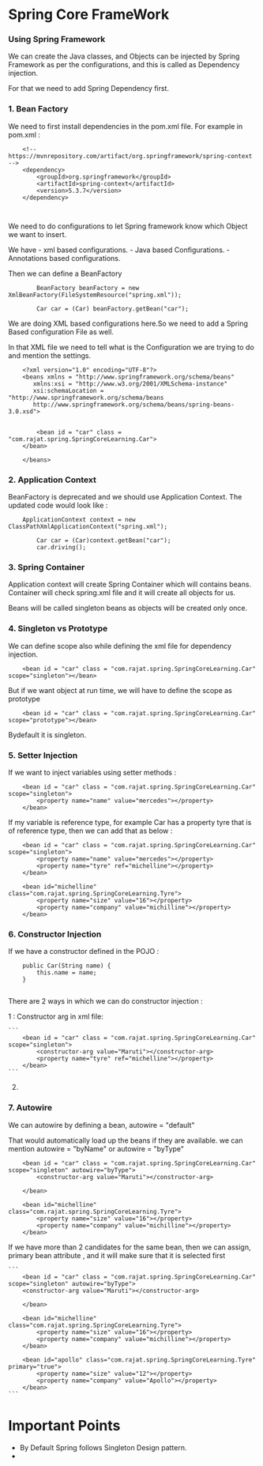 # Spring Core FrameWork

### Using Spring Framework

We can create the Java classes, and Objects can be injected by Spring Framework as per the configurations, and this is called as Dependency injection.

For that we need to add Spring Dependency first.

### 1. Bean Factory

We need to first install dependencies in the pom.xml file.
For example in pom.xml :

```
	<!-- https://mvnrepository.com/artifact/org.springframework/spring-context -->
	<dependency>
	    <groupId>org.springframework</groupId>
	    <artifactId>spring-context</artifactId>
	    <version>5.3.7</version>
	</dependency>

	
```
We need to do configurations to let Spring framework know which Object we want to insert.

We have 
	- xml based configurations.
	- Java based Configurations.
	- Annotations based configurations.

Then we can define a BeanFactory

```
		BeanFactory beanFactory = new XmlBeanFactory(FileSystemResource("spring.xml"));
        
        Car car = (Car) beanFactory.getBean("car");

```

We are doing XML based configurations here.So we need to add a Spring Based configuration File as well.

In that XML file we need to tell what is the Configuration we are trying to do and mention the settings.

```
	<?xml version="1.0" encoding="UTF-8"?>
	<beans xmlns = "http://www.springframework.org/schema/beans"
	   xmlns:xsi = "http://www.w3.org/2001/XMLSchema-instance"
	   xsi:schemaLocation = "http://www.springframework.org/schema/beans
	   http://www.springframework.org/schema/beans/spring-beans-3.0.xsd">
	
	
		<bean id = "car" class = "com.rajat.spring.SpringCoreLearning.Car">		
	</bean>

	</beans>
```

### 2. Application Context

BeanFactory is deprecated and we should use Application Context. The updated code would look like :

```
	ApplicationContext context = new ClassPathXmlApplicationContext("spring.xml");
        
        Car car = (Car)context.getBean("car");
        car.driving();
```

### 3. Spring Container

Application context will create Spring Container which will contains beans.
Container will check spring.xml file and it will create all objects for us.

Beans will be called singleton beans as objects will be created only once.

### 4. Singleton vs Prototype

We can define scope also while defining the xml file for dependency injection.

```
	<bean id = "car" class = "com.rajat.spring.SpringCoreLearning.Car" scope="singleton"></bean>
```

But if we want object at run time, we will have to define the scope as prototype

```
	<bean id = "car" class = "com.rajat.spring.SpringCoreLearning.Car" scope="prototype"></bean>
```

Bydefault it is singleton.

### 5. Setter Injection

If we want to inject variables using setter methods :

```
	<bean id = "car" class = "com.rajat.spring.SpringCoreLearning.Car" scope="singleton">
		<property name="name" value="mercedes"></property>
	</bean>	
```

If my variable is reference type, for example Car has a property tyre that is of reference type, then we can add that as below :

```
	<bean id = "car" class = "com.rajat.spring.SpringCoreLearning.Car" scope="singleton">
		<property name="name" value="mercedes"></property>
		<property name="tyre" ref="michelline"></property>
	</bean>	
	
	<bean id="michelline" class="com.rajat.spring.SpringCoreLearning.Tyre">
		<property name="size" value="16"></property>
		<property name="company" value="michilline"></property>
	</bean>
```

### 6. Constructor Injection

If we have a constructor defined in the POJO :

```
	public Car(String name) {
		this.name = name;
	}
	
```

There are 2 ways in which we can do constructor injection :

1 : Constructor arg in xml file:
	
	```
		<bean id = "car" class = "com.rajat.spring.SpringCoreLearning.Car" scope="singleton">
			<constructor-arg value="Maruti"></constructor-arg>
			<property name="tyre" ref="michelline"></property>
		</bean>	
	```
2.


### 7. Autowire

We can autowire by defining a bean, autowire = "default"

That would automatically load up the beans if they are available.
we can mention autowire = "byName" or autowire = "byType"

```
	<bean id = "car" class = "com.rajat.spring.SpringCoreLearning.Car" scope="singleton" autowire="byType">
		<constructor-arg value="Maruti"></constructor-arg>
		
	</bean>	
	
	<bean id="michelline" class="com.rajat.spring.SpringCoreLearning.Tyre">
		<property name="size" value="16"></property>
		<property name="company" value="michilline"></property>
	</bean>
```

If we have more than 2 candidates for the same bean, then we can assign, primary bean attribute , and it will make sure that it is selected first

	```
		<bean id = "car" class = "com.rajat.spring.SpringCoreLearning.Car" scope="singleton" autowire="byType">
		<constructor-arg value="Maruti"></constructor-arg>
		
		</bean>	
		
		<bean id="michelline" class="com.rajat.spring.SpringCoreLearning.Tyre">
			<property name="size" value="16"></property>
			<property name="company" value="michilline"></property>
		</bean>
		
		<bean id="apollo" class="com.rajat.spring.SpringCoreLearning.Tyre" primary="true">
			<property name="size" value="12"></property>
			<property name="company" value="Apollo"></property>
		</bean>
	```

# Important Points

- By Default Spring follows Singleton Design pattern.
- 








